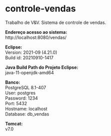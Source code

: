 # controle-vendas
  Trabalho de V&amp;V. Sistema de controle de vendas.

<strong>Endereço acesso ao sistema:</strong> <br>
http://localhost:8080/vendas/

<strong>Eclipse:</strong> <br>
Version: 2021-09 (4.21.0) <br>
Build id: 20210910-1417 <br>

<strong>Java Build Path do Projeto Eclipse:</strong>  <br>
java-11-openjdk-amd64 <br>

<strong>Banco:</strong> <br>
PostgreSQL 8.1-407 <br>
User: postgres <br>
Password: 1234 <br>
Port: 5432 <br>
Hostname: localhost <br>
Database: db_vendas <br>

<strong>Tomcat:</strong>  <br>
v7.0
 <br>
